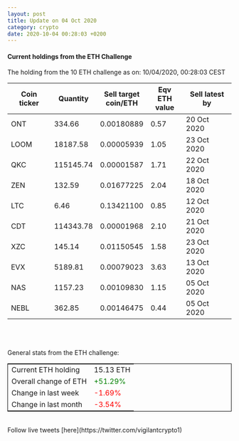 ```yaml
---
layout: post
title: Update on 04 Oct 2020
category: crypto
date: 2020-10-04 00:28:03 +0200
---
```

<!-- Global site tag (gtag.js) - Google Analytics -->
<script async src="https://www.googletagmanager.com/gtag/js?id=UA-103831149-5"></script>
<script>
  window.dataLayer = window.dataLayer || [];
  function gtag(){dataLayer.push(arguments);}
  gtag('js', new Date());

  gtag('config', 'UA-103831149-5');
</script>


#### Current holdings from the ETH Challenge

The holding from the 10 ETH challenge as on: 10/04/2020, 00:28:03 CEST

|Coin ticker|Quantity|Sell target<br>coin/ETH|Eqv ETH<br>value|Sell latest by|
|-----------|--------|-----------|-----------|--------------|
ONT|334.66|  0.00180889|0.57|20 Oct 2020|
LOOM|18187.58|  0.00005939|1.05|23 Oct 2020|
QKC|115145.74|  0.00001587|1.71|22 Oct 2020|
ZEN|132.59|  0.01677225|2.04|18 Oct 2020|
LTC|6.46|  0.13421100|0.85|12 Oct 2020|
CDT|114343.78|  0.00001968|2.10|21 Oct 2020|
XZC|145.14|  0.01150545|1.58|23 Oct 2020|
EVX|5189.81|  0.00079023|3.63|13 Oct 2020|
NAS|1157.23|  0.00109830|1.15|05 Oct 2020|
NEBL|362.85|  0.00146475|0.44|05 Oct 2020|

<br>
<br>
<br>
General stats from the ETH challenge:

<table style="border:1px solid black;margin-left:auto;margin-right:auto;">
	<tbody>
	<tr>
		<td>Current ETH holding</td>
		<td>     15.13 ETH</td>
	</tr>
	<tr>
		<td>Overall change of ETH</td>
		<td><font color="green">+51.29%</font></td>
	</tr>
	<tr>
		<td>Change in last week</td>
		<td><font color="red">-1.69%</font></td>
	</tr>
	<tr>
		<td>Change in last month</td>
		<td><font color="red">-3.54%</font></td>
	</tr>
	</tbody>
</table>

<br>
Follow live tweets [here](https://twitter.com/vigilantcrypto1)
<br>
<br>